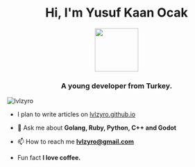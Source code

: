 <h1 align="center">Hi, I'm Yusuf Kaan Ocak</h1>

<div id="header" align="center">
  <img src="https://media.giphy.com/media/hqU2KkjW5bE2v2Z7Q2/giphy.gif" width="100"/>
</div>

<h3 align="center">A young developer from Turkey.</h3>
<p align="left"> <img src="https://komarev.com/ghpvc/?username=lvlzyro" alt="lvlzyro" /> </p>

- I plan to write articles on [lvlzyro.github.io](lvlzyro.github.io)

- 💬 Ask me about **Golang, Ruby, Python, C++ and Godot**

- 📫 How to reach me **lvlzyro@gmail.com**

- Fun fact **I love coffee.**
